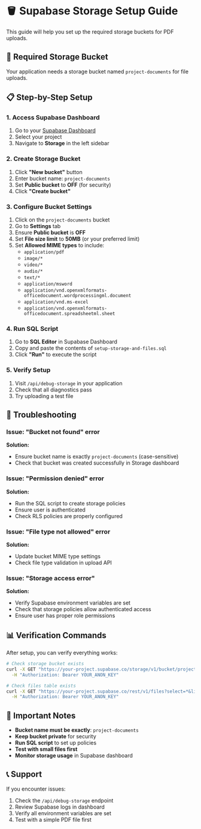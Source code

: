 # 🪣 Supabase Storage Setup Guide

This guide will help you set up the required storage buckets for PDF uploads.

## 🎯 Required Storage Bucket

Your application needs a storage bucket named `project-documents` for file uploads.

## 📋 Step-by-Step Setup

### 1. Access Supabase Dashboard

1. Go to your [Supabase Dashboard](https://supabase.com/dashboard)
2. Select your project
3. Navigate to **Storage** in the left sidebar

### 2. Create Storage Bucket

1. Click **"New bucket"** button
2. Enter bucket name: `project-documents`
3. Set **Public bucket** to **OFF** (for security)
4. Click **"Create bucket"**

### 3. Configure Bucket Settings

1. Click on the `project-documents` bucket
2. Go to **Settings** tab
3. Ensure **Public bucket** is **OFF**
4. Set **File size limit** to **50MB** (or your preferred limit)
5. Set **Allowed MIME types** to include:
   - `application/pdf`
   - `image/*`
   - `video/*`
   - `audio/*`
   - `text/*`
   - `application/msword`
   - `application/vnd.openxmlformats-officedocument.wordprocessingml.document`
   - `application/vnd.ms-excel`
   - `application/vnd.openxmlformats-officedocument.spreadsheetml.sheet`

### 4. Run SQL Script

1. Go to **SQL Editor** in Supabase Dashboard
2. Copy and paste the contents of `setup-storage-and-files.sql`
3. Click **"Run"** to execute the script

### 5. Verify Setup

1. Visit `/api/debug-storage` in your application
2. Check that all diagnostics pass
3. Try uploading a test file

## 🔧 Troubleshooting

### Issue: "Bucket not found" error

**Solution:**
- Ensure bucket name is exactly `project-documents` (case-sensitive)
- Check that bucket was created successfully in Storage dashboard

### Issue: "Permission denied" error

**Solution:**
- Run the SQL script to create storage policies
- Ensure user is authenticated
- Check RLS policies are properly configured

### Issue: "File type not allowed" error

**Solution:**
- Update bucket MIME type settings
- Check file type validation in upload API

### Issue: "Storage access error"

**Solution:**
- Verify Supabase environment variables are set
- Check that storage policies allow authenticated access
- Ensure user has proper role permissions

## 📊 Verification Commands

After setup, you can verify everything works:

```bash
# Check storage bucket exists
curl -X GET "https://your-project.supabase.co/storage/v1/bucket/project-documents" \
  -H "Authorization: Bearer YOUR_ANON_KEY"

# Check files table exists
curl -X GET "https://your-project.supabase.co/rest/v1/files?select=*&limit=1" \
  -H "Authorization: Bearer YOUR_ANON_KEY"
```

## 🚨 Important Notes

- **Bucket name must be exactly**: `project-documents`
- **Keep bucket private** for security
- **Run SQL script** to set up policies
- **Test with small files first**
- **Monitor storage usage** in Supabase dashboard

## 📞 Support

If you encounter issues:

1. Check the `/api/debug-storage` endpoint
2. Review Supabase logs in dashboard
3. Verify all environment variables are set
4. Test with a simple PDF file first
